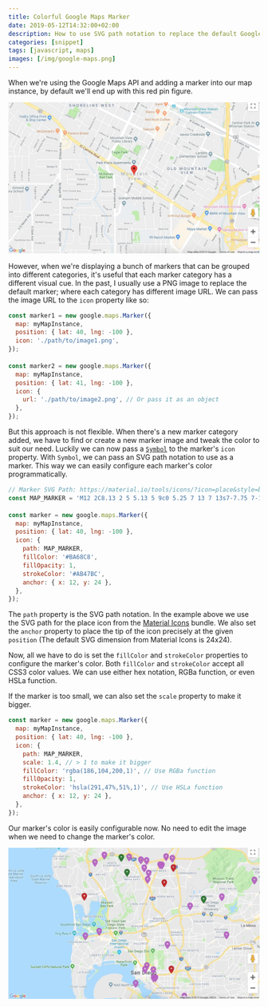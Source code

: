 ```yaml
---
title: Colorful Google Maps Marker
date: 2019-05-12T14:32:00+02:00
description: How to use SVG path notation to replace the default Google Maps marker icon. Make the marker's color easily configurable.
categories: [snippet]
tags: [javascript, maps]
images: [/img/google-maps.png]
---
```

When we're using the Google Maps API and adding a marker into our map instance, by default we'll end up with this red pin figure.

![The default Google Maps marker](default-marker.jpg)

However, when we're displaying a bunch of markers that can be grouped into different categories, it's useful that each marker category has a different visual cue. In the past, I usually use a PNG image to replace the default marker; where each category has different image URL. We can pass the image URL to the `icon` property like so:

```js
const marker1 = new google.maps.Marker({
  map: myMapInstance,
  position: { lat: 40, lng: -100 },
  icon: './path/to/image1.png',
});

const marker2 = new google.maps.Marker({
  map: myMapInstance,
  position: { lat: 41, lng: -100 },
  icon: {
    url: './path/to/image2.png', // Or pass it as an object
  },
});
```

But this approach is not flexible. When there's a new marker category added, we have to find or create a new marker image and tweak the color to suit our need. Luckily we can now pass a [`Symbol`](https://developers.google.com/maps/documentation/javascript/reference/marker#Symbol) to the marker's `icon` property. With `Symbol`, we can pass an SVG path notation to use as a marker. This way we can easily configure each marker's color programmatically.

```js
// Marker SVG Path: https://material.io/tools/icons/?icon=place&style=baseline
const MAP_MARKER = 'M12 2C8.13 2 5 5.13 5 9c0 5.25 7 13 7 13s7-7.75 7-13c0-3.87-3.13-7-7-7zm0 9.5c-1.38 0-2.5-1.12-2.5-2.5s1.12-2.5 2.5-2.5 2.5 1.12 2.5 2.5-1.12 2.5-2.5 2.5z';

const marker = new google.maps.Marker({
  map: myMapInstance,
  position: { lat: 40, lng: -100 },
  icon: {
    path: MAP_MARKER,
    fillColor: '#BA68C8',
    fillOpacity: 1,
    strokeColor: '#AB47BC',
    anchor: { x: 12, y: 24 },
  },
});
```

The `path` property is the SVG path notation. In the example above we use the SVG path for the place icon from the [Material Icons](https://material.io/tools/icons/?icon=place&style=baseline) bundle. We also set the `anchor` property to place the tip of the icon precisely at the given `position` (The default SVG dimension from Material Icons is 24x24).

Now, all we have to do is set the `fillColor` and `strokeColor` properties to configure the marker's color. Both `fillColor` and `strokeColor` accept all CSS3 color values. We can use either hex notation, RGBa function, or even HSLa function.

If the marker is too small, we can also set the `scale` property to make it bigger.

```js
const marker = new google.maps.Marker({
  map: myMapInstance,
  position: { lat: 40, lng: -100 },
  icon: {
    path: MAP_MARKER,
    scale: 1.4, // > 1 to make it bigger
    fillColor: 'rgba(186,104,200,1)', // Use RGBa function
    fillOpacity: 1,
    strokeColor: 'hsla(291,47%,51%,1)', // Use HSLa function
    anchor: { x: 12, y: 24 },
  },
});
```

Our marker's color is easily configurable now. No need to edit the image when we need to change the marker's color.

![Colorful Markers](colorful-markers.jpg)
